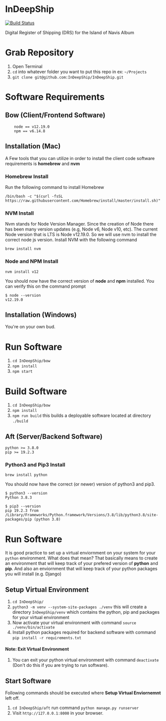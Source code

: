 # InDeepShip
[![Build Status](https://travis-ci.com/InDeepShip/InDeepShip.svg?token=PWR6dqwEGCxtCp45x6eX&branch=main)](https://travis-ci.com/InDeepShip/InDeepShip)

Digital Register of Shipping (DRS) for the Island of Navis Album


# Grab Repository
1. Open Terminal
2. `cd` into whatever folder you want to put this repo in ex: `~/Projects`
3. `git clone git@github.com:InDeepShip/InDeepShip.git`

# Software Requirements
## Bow (Client/Frontend Software)
```
    node == v12.19.0
    npm == v6.14.8
```

## Installation (Mac)
A Few tools that you can utilize in order to install the client code software
requirements is **homebrew** and **nvm**

### Homebrew Install
Run the following command to install Homebrew
```
/bin/bash -c "$(curl -fsSL https://raw.githubusercontent.com/Homebrew/install/master/install.sh)"
```

### NVM Install
Nvm stands for Node Version Manager. Since the creation of Node there has been many version updates
(e.g, Node v6, Node v10, etc). The current Node version that is LTS is Node v12.19.0. So we will use
nvm to install the correct node js version. Install NVM with the following command
```
brew install nvm
```

### Node and NPM Install
```
nvm install v12
```
You should now have the correct version of **node** and **npm** installed. You can verify this on the command prompt
```
$ node --version
v12.19.0
```

## Installation (Windows)
You're on your own bud.

# Run Software
1. `cd InDeepShip/bow`
2. `npm install`
3. `npm start`

# Build Software
1. `cd InDeepShip/bow`
2. `npm install`
3. `npm run build` this builds a deployable software located at directory `./build`

## Aft (Server/Backend Software)
```
python >= 3.8.0
pip >= 19.2.3
```

### Python3 and Pip3 Install
```
brew install python
```
You should now have the correct (or newer) version of python3 and pip3.
```
$ python3 --version
Python 3.8.3

$ pip3 --version
pip 19.2.3 from /Library/Frameworks/Python.framework/Versions/3.8/lib/python3.8/site-packages/pip (python 3.8)
```

# Run Software
It is good practice to set up a virtual enviornment on your system for your `python` environment. What does that mean?
That basically means to create an environment that will keep track of your prefered version of **python** and **pip**.
And also an enviornment that will keep track of your python packages you will install (e.g. Django)


## Setup Virtual Environment
1. `cd InDeepShip/`
2. `python3 -m venv --system-site-packages ./venv` this will create a directory `InDeepShip/venv` which
contains the python, pip and packages for your virtual environment
3. Now activate your virtual environment with command `source ./venv/bin/activate`
4. Install python packages required for backend software with command `pip install -r requirements.txt`

#### Note: Exit Virtual Environment
1. You can exit your python virtual environment with command `deactivate` (Don't do this if you are trying to run software).

## Start Software
Following commands should be executed where **Setup Virtual Enviornemnt** left off.
1. `cd InDeepShip/aft` run command `python manage.py runserver`
2. Visit `http://127.0.0.1:8000` in your browser.
